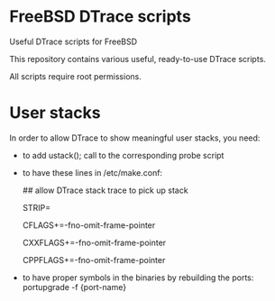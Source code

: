 # FreeBSD DTrace scripts
Useful DTrace scripts for FreeBSD

This repository contains various useful, ready-to-use DTrace scripts.

All scripts require root permissions.

# User stacks
In order to allow DTrace to show meaningful user stacks, you need:
* to add ustack(); call to the corresponding probe script
* to have these lines in /etc/make.conf:

  \#\# allow DTrace stack trace to pick up stack

  STRIP=

  CFLAGS+=-fno-omit-frame-pointer

  CXXFLAGS+=-fno-omit-frame-pointer

  CPPFLAGS+=-fno-omit-frame-pointer

* to have proper symbols in the binaries by rebuilding the ports: portupgrade -f {port-name}

